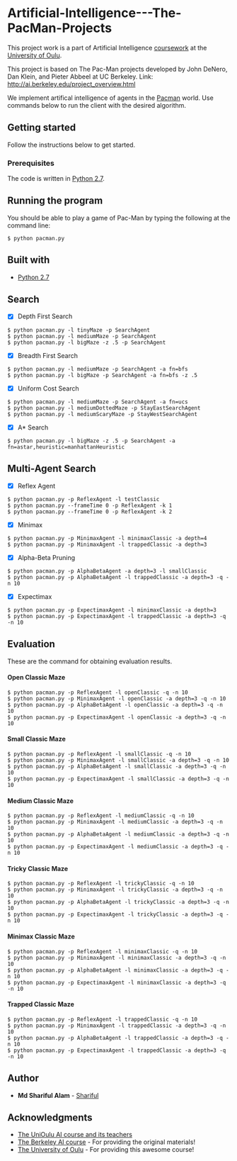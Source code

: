 # Artificial-Intelligence---The-PacMan-Projects

This project work is a part of Artificial Intelligence [coursework](https://weboodi.oulu.fi/oodi/opintjakstied.jsp?Kieli=6&Tunniste=521495A&html=1) at the [University of Oulu](http://www.oulu.fi/university/). 

This project is based on The Pac-Man projects developed by John DeNero, Dan Klein, and Pieter Abbeel at UC Berkeley. Link: http://ai.berkeley.edu/project_overview.html

We implement artifical intelligence of agents in the [Pacman](https://en.wikipedia.org/wiki/Pac-Man) world. Use commands below to run the client with the desired algorithm.

## Getting started

Follow the instructions below to get started.

### Prerequisites

The code is written in [Python 2.7](https://www.python.org/download/releases/2.7/).


## Running the program

You should be able to play a game of Pac-Man by typing the following at the command line:

```
$ python pacman.py
```

## Built with

* [Python 2.7](https://www.python.org/download/releases/2.7/)


## Search

- [x] Depth First Search

```
$ python pacman.py -l tinyMaze -p SearchAgent
$ python pacman.py -l mediumMaze -p SearchAgent
$ python pacman.py -l bigMaze -z .5 -p SearchAgent
```

- [x] Breadth First Search

```
$ python pacman.py -l mediumMaze -p SearchAgent -a fn=bfs
$ python pacman.py -l bigMaze -p SearchAgent -a fn=bfs -z .5
```

- [x] Uniform Cost Search

```
$ python pacman.py -l mediumMaze -p SearchAgent -a fn=ucs
$ python pacman.py -l mediumDottedMaze -p StayEastSearchAgent
$ python pacman.py -l mediumScaryMaze -p StayWestSearchAgent
```

- [x] A* Search

```
$ python pacman.py -l bigMaze -z .5 -p SearchAgent -a fn=astar,heuristic=manhattanHeuristic
```

## Multi-Agent Search

- [x] Reflex Agent

```
$ python pacman.py -p ReflexAgent -l testClassic
$ python pacman.py --frameTime 0 -p ReflexAgent -k 1
$ python pacman.py --frameTime 0 -p ReflexAgent -k 2
```

- [x] Minimax

```
$ python pacman.py -p MinimaxAgent -l minimaxClassic -a depth=4
$ python pacman.py -p MinimaxAgent -l trappedClassic -a depth=3
```

- [x] Alpha-Beta Pruning

```
$ python pacman.py -p AlphaBetaAgent -a depth=3 -l smallClassic
$ python pacman.py -p AlphaBetaAgent -l trappedClassic -a depth=3 -q -n 10
```

- [x] Expectimax

```
$ python pacman.py -p ExpectimaxAgent -l minimaxClassic -a depth=3
$ python pacman.py -p ExpectimaxAgent -l trappedClassic -a depth=3 -q -n 10
```

## Evaluation

These are the command for obtaining evaluation results.

#### Open Classic Maze

```
$ python pacman.py -p ReflexAgent -l openClassic -q -n 10
$ python pacman.py -p MinimaxAgent -l openClassic -a depth=3 -q -n 10
$ python pacman.py -p AlphaBetaAgent -l openClassic -a depth=3 -q -n 10
$ python pacman.py -p ExpectimaxAgent -l openClassic -a depth=3 -q -n 10
```

#### Small Classic Maze

```
$ python pacman.py -p ReflexAgent -l smallClassic -q -n 10
$ python pacman.py -p MinimaxAgent -l smallClassic -a depth=3 -q -n 10
$ python pacman.py -p AlphaBetaAgent -l smallClassic -a depth=3 -q -n 10
$ python pacman.py -p ExpectimaxAgent -l smallClassic -a depth=3 -q -n 10
```

#### Medium Classic Maze

```
$ python pacman.py -p ReflexAgent -l mediumClassic -q -n 10
$ python pacman.py -p MinimaxAgent -l mediumClassic -a depth=3 -q -n 10
$ python pacman.py -p AlphaBetaAgent -l mediumClassic -a depth=3 -q -n 10
$ python pacman.py -p ExpectimaxAgent -l mediumClassic -a depth=3 -q -n 10
```

#### Tricky Classic Maze

```
$ python pacman.py -p ReflexAgent -l trickyClassic -q -n 10
$ python pacman.py -p MinimaxAgent -l trickyClassic -a depth=3 -q -n 10
$ python pacman.py -p AlphaBetaAgent -l trickyClassic -a depth=3 -q -n 10
$ python pacman.py -p ExpectimaxAgent -l trickyClassic -a depth=3 -q -n 10
```

#### Minimax Classic Maze

```
$ python pacman.py -p ReflexAgent -l minimaxClassic -q -n 10
$ python pacman.py -p MinimaxAgent -l minimaxClassic -a depth=3 -q -n 10
$ python pacman.py -p AlphaBetaAgent -l minimaxClassic -a depth=3 -q -n 10
$ python pacman.py -p ExpectimaxAgent -l minimaxClassic -a depth=3 -q -n 10
```

#### Trapped Classic Maze

```
$ python pacman.py -p ReflexAgent -l trappedClassic -q -n 10
$ python pacman.py -p MinimaxAgent -l trappedClassic -a depth=3 -q -n 10
$ python pacman.py -p AlphaBetaAgent -l trappedClassic -a depth=3 -q -n 10
$ python pacman.py -p ExpectimaxAgent -l trappedClassic -a depth=3 -q -n 10
```

## Author

* **Md Shariful Alam** - [Shariful](https://github.com/Shourov1)

## Acknowledgments

* [The UniOulu AI course and its teachers](https://noppa.oulu.fi/noppa/kurssi/521495a/)
* [The Berkeley AI course](http://ai.berkeley.edu/home.html) - For providing the original materials!
* [The University of Oulu](http://www.oulu.fi/university/) - For providing this awesome course!
